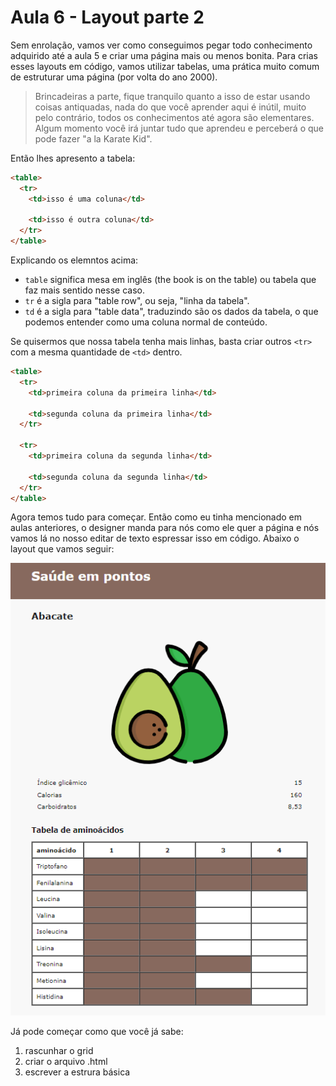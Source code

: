# Aula 6 - Layout parte 2

Sem enrolação, vamos ver como conseguimos pegar todo conhecimento adquirido até a aula 5 e criar uma página mais ou menos bonita. Para crias esses layouts em código, vamos utilizar tabelas, uma prática muito comum de estruturar uma página (por volta do ano 2000).

> Brincadeiras a parte, fique tranquilo quanto a isso de estar usando coisas antiquadas, nada do que você aprender aqui é inútil, muito pelo contrário, todos os conhecimentos até agora são elementares. Algum momento você irá juntar tudo que aprendeu e perceberá o que pode fazer "a la Karate Kid".

Então lhes apresento a tabela:

```html
<table>
  <tr>
    <td>isso é uma coluna</td>

    <td>isso é outra coluna</td>
  </tr>
</table>
```

Explicando os elemntos acima:

- `table` significa mesa em inglês (the book is on the table) ou tabela que faz mais sentido nesse caso.
- `tr` é a sigla para "table row", ou seja, "linha da tabela".
- `td` é a sigla para "table data", traduzindo são os dados da tabela, o que podemos entender como uma coluna normal de conteúdo.

Se quisermos que nossa tabela tenha mais linhas, basta criar outros `<tr>` com a mesma quantidade de `<td>` dentro.

```html
<table>
  <tr>
    <td>primeira coluna da primeira linha</td>

    <td>segunda coluna da primeira linha</td>
  </tr>

  <tr>
    <td>primeira coluna da segunda linha</td>

    <td>segunda coluna da segunda linha</td>
  </tr>
</table>
```

Agora temos tudo para começar. Então como eu tinha mencionado em aulas anteriores, o designer manda para nós como ele quer a página e nós vamos lá no nosso editar de texto espressar isso em código. Abaixo o layout que vamos seguir:

![](./imagens/layout.png)

Já pode começar como que você já sabe:

1. rascunhar o grid
2. criar o arquivo .html
3. escrever a estrura básica
